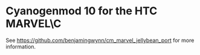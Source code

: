 Cyanogenmod 10 for the HTC MARVEL\C
==============================

See https://github.com/benjamingwynn/cm_marvel_jellybean_port for more information.
